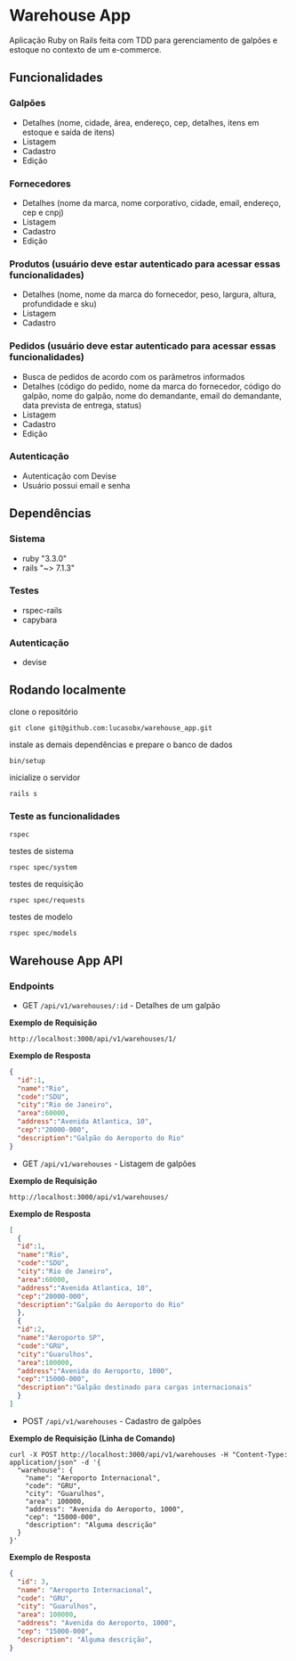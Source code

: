 # Warehouse App

Aplicação Ruby on Rails feita com TDD para gerenciamento de galpões e estoque no contexto de um e-commerce.

## Funcionalidades
### Galpões
  - Detalhes (nome, cidade, área, endereço, cep, detalhes, itens em estoque e saída de itens) 
  - Listagem
  - Cadastro
  - Edição

### Fornecedores
  - Detalhes (nome da marca, nome corporativo, cidade, email, endereço, cep e cnpj)
  - Listagem
  - Cadastro
  - Edição

### Produtos (usuário deve estar autenticado para acessar essas funcionalidades)
  - Detalhes (nome, nome da marca do fornecedor, peso, largura, altura, profundidade e sku) 
  - Listagem
  - Cadastro

### Pedidos (usuário deve estar autenticado para acessar essas funcionalidades)
  - Busca de pedidos de acordo com os parâmetros informados
  - Detalhes (código do pedido, nome da marca do fornecedor, código do galpão, nome do galpão, nome do demandante, email do demandante, data prevista de entrega, status)
  - Listagem
  - Cadastro
  - Edição

### Autenticação
  - Autenticação com Devise
  - Usuário possui email e senha

## Dependências
### Sistema
- ruby "3.3.0"
- rails "~> 7.1.3"

### Testes
- rspec-rails
- capybara

### Autenticação
- devise

## Rodando localmente

clone o repositório
```
git clone git@github.com:lucasobx/warehouse_app.git
```
instale as demais dependências e prepare o banco de dados
```
bin/setup
```
inicialize o servidor
```
rails s
```

### Teste as funcionalidades
```
rspec
```
testes de sistema
```
rspec spec/system
```
testes de requisição
```
rspec spec/requests
```
testes de modelo
```
rspec spec/models
```

## Warehouse App API
### Endpoints
- GET `/api/v1/warehouses/:id` - Detalhes de um galpão

**Exemplo de Requisição**
```
http://localhost:3000/api/v1/warehouses/1/
```
**Exemplo de Resposta**
```json
{
  "id":1,
  "name":"Rio",
  "code":"SDU",
  "city":"Rio de Janeiro",
  "area":60000,
  "address":"Avenida Atlantica, 10",
  "cep":"20000-000",
  "description":"Galpão do Aeroporto do Rio"
}
```

- GET `/api/v1/warehouses` - Listagem de galpões

**Exemplo de Requisição**
```
http://localhost:3000/api/v1/warehouses/
```
**Exemplo de Resposta**
```json
[
  {
  "id":1,
  "name":"Rio",
  "code":"SDU",
  "city":"Rio de Janeiro",
  "area":60000,
  "address":"Avenida Atlantica, 10",
  "cep":"20000-000",
  "description":"Galpão do Aeroporto do Rio"
  },
  {
  "id":2,
  "name":"Aeroporto SP",
  "code":"GRU",
  "city":"Guarulhos",
  "area":100000,
  "address":"Avenida do Aeroporto, 1000",
  "cep":"15000-000",
  "description":"Galpão destinado para cargas internacionais"
  }
]
```

- POST `/api/v1/warehouses` - Cadastro de galpões

**Exemplo de Requisição (Linha de Comando)**
```
curl -X POST http://localhost:3000/api/v1/warehouses -H "Content-Type: application/json" -d '{
  "warehouse": {
    "name": "Aeroporto Internacional",
    "code": "GRU",
    "city": "Guarulhos",
    "area": 100000,
    "address": "Avenida do Aeroporto, 1000",
    "cep": "15000-000",
    "description": "Alguma descrição"
  }
}'
```
**Exemplo de Resposta**
```json
{
  "id": 3,
  "name": "Aeroporto Internacional",
  "code": "GRU",
  "city": "Guarulhos",
  "area": 100000,
  "address": "Avenida do Aeroporto, 1000",
  "cep": "15000-000",
  "description": "Alguma descrição",
}